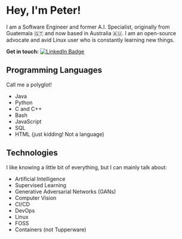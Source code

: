 # Hey, I'm Peter!

I am a Software Engineer and former A.I. Specialist, originally from Guatemala 🇬🇹 and now based in Australia 🇦🇺. I am an open-source advocate and avid Linux user 
who is constantly learning new things.

**Get in touch:**
[![LinkedIn Badge](https://img.shields.io/badge/-Peter%20Stone-blue?style=flat&logo=linkedin&link=https://au.linkedin.com/in/mr-stone)](https://au.linkedin.com/in/mr-stone)

## Programming Languages
Call me a polyglot!

- Java
- Python
- C and C++
- Bash
- JavaScript
- SQL
- HTML (just kidding! Not a language)

## Technologies
I like knowing a little bit of everything, but I can mainly talk about:

- Artificial Intelligence
- Supervised Learning
- Generative Adversarial Networks (GANs)
- Computer Vision
- CI/CD
- DevOps
- Linux
- FOSS
- Containers (not Tupperware)